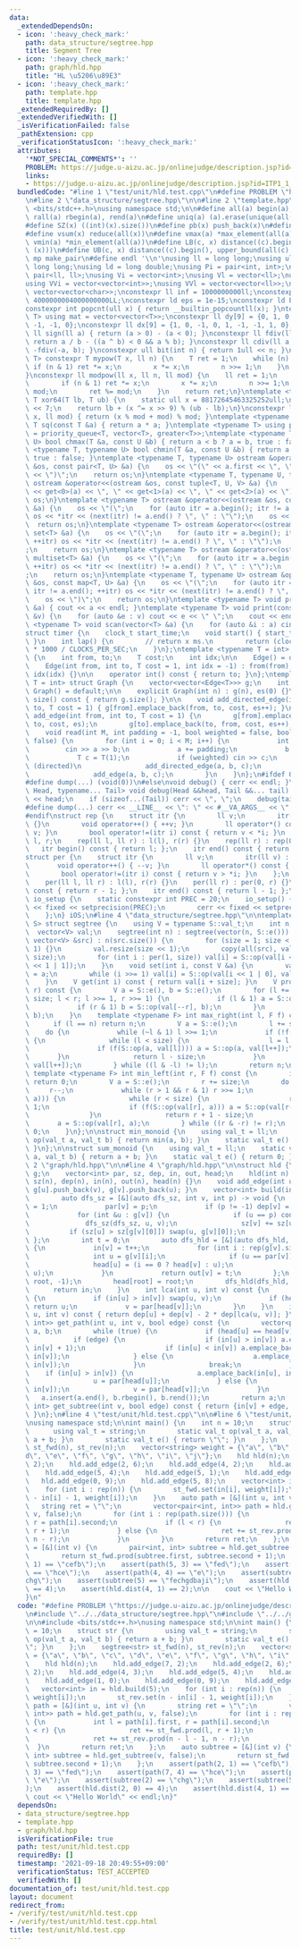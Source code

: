 ```yaml
---
data:
  _extendedDependsOn:
  - icon: ':heavy_check_mark:'
    path: data_structure/segtree.hpp
    title: Segment Tree
  - icon: ':heavy_check_mark:'
    path: graph/hld.hpp
    title: "HL \u5206\u89E3"
  - icon: ':heavy_check_mark:'
    path: template.hpp
    title: template.hpp
  _extendedRequiredBy: []
  _extendedVerifiedWith: []
  _isVerificationFailed: false
  _pathExtension: cpp
  _verificationStatusIcon: ':heavy_check_mark:'
  attributes:
    '*NOT_SPECIAL_COMMENTS*': ''
    PROBLEM: https://judge.u-aizu.ac.jp/onlinejudge/description.jsp?id=ITP1_1_A&lang=ja
    links:
    - https://judge.u-aizu.ac.jp/onlinejudge/description.jsp?id=ITP1_1_A&lang=ja
  bundledCode: "#line 1 \"test/unit/hld.test.cpp\"\n#define PROBLEM \"https://judge.u-aizu.ac.jp/onlinejudge/description.jsp?id=ITP1_1_A&lang=ja\"\
    \n#line 2 \"data_structure/segtree.hpp\"\n\n#line 2 \"template.hpp\"\n\n#include\
    \ <bits/stdc++.h>\nusing namespace std;\n\n#define all(a) begin(a), end(a)\n#define\
    \ rall(a) rbegin(a), rend(a)\n#define uniq(a) (a).erase(unique(all(a)), (a).end())\n\
    #define SZ(x) ((int)(x).size())\n#define pb(x) push_back(x)\n#define eb(x) emplace_back(x)\n\
    #define vsum(x) reduce(all(x))\n#define vmax(a) *max_element(all(a))\n#define\
    \ vmin(a) *min_element(all(a))\n#define LB(c, x) distance((c).begin(), lower_bound(all(c),\
    \ (x)))\n#define UB(c, x) distance((c).begin(), upper_bound(all(c), (x)))\n#define\
    \ mp make_pair\n#define endl '\\n'\nusing ll = long long;\nusing ull = unsigned\
    \ long long;\nusing ld = long double;\nusing Pi = pair<int, int>;\nusing Pl =\
    \ pair<ll, ll>;\nusing Vi = vector<int>;\nusing Vl = vector<ll>;\nusing Vc = vector<char>;\n\
    using VVi = vector<vector<int>>;\nusing VVl = vector<vector<ll>>;\nusing VVc =\
    \ vector<vector<char>>;\nconstexpr ll inf = 1000000000ll;\nconstexpr ll INF =\
    \ 4000000004000000000LL;\nconstexpr ld eps = 1e-15;\nconstexpr ld PI = 3.141592653589793;\n\
    constexpr int popcnt(ull x) { return __builtin_popcountll(x); }\ntemplate <typename\
    \ T> using mat = vector<vector<T>>;\nconstexpr ll dy[9] = {0, 1, 0, -1, 1, 1,\
    \ -1, -1, 0};\nconstexpr ll dx[9] = {1, 0, -1, 0, 1, -1, -1, 1, 0};\nconstexpr\
    \ ll sign(ll a) { return (a > 0) - (a < 0); }\nconstexpr ll fdiv(ll a, ll b) {\
    \ return a / b - ((a ^ b) < 0 && a % b); }\nconstexpr ll cdiv(ll a, ll b) { return\
    \ -fdiv(-a, b); }\nconstexpr ull bit(int n) { return 1ull << n; }\ntemplate <typename\
    \ T> constexpr T mypow(T x, ll n) {\n    T ret = 1;\n    while (n) {\n       \
    \ if (n & 1) ret *= x;\n        x *= x;\n        n >>= 1;\n    }\n    return ret;\n\
    }\nconstexpr ll modpow(ll x, ll n, ll mod) {\n    ll ret = 1;\n    while (n) {\n\
    \        if (n & 1) ret *= x;\n        x *= x;\n        n >>= 1;\n        x %=\
    \ mod;\n        ret %= mod;\n    }\n    return ret;\n}\ntemplate <typename T>\
    \ T xor64(T lb, T ub) {\n    static ull x = 88172645463325252ull;\n    x ^= x\
    \ << 7;\n    return lb + (x ^= x >> 9) % (ub - lb);\n}\nconstexpr ll safemod(ll\
    \ x, ll mod) { return (x % mod + mod) % mod; }\ntemplate <typename T> constexpr\
    \ T sq(const T &a) { return a * a; }\ntemplate <typename T> using priority_queue_rev\
    \ = priority_queue<T, vector<T>, greater<T>>;\ntemplate <typename T, typename\
    \ U> bool chmax(T &a, const U &b) { return a < b ? a = b, true : false; }\ntemplate\
    \ <typename T, typename U> bool chmin(T &a, const U &b) { return a > b ? a = b,\
    \ true : false; }\ntemplate <typename T, typename U> ostream &operator<<(ostream\
    \ &os, const pair<T, U> &a) {\n    os << \"(\" << a.first << \", \" << a.second\
    \ << \")\";\n    return os;\n}\ntemplate <typename T, typename U, typename V>\
    \ ostream &operator<<(ostream &os, const tuple<T, U, V> &a) {\n    os << \"(\"\
    \ << get<0>(a) << \", \" << get<1>(a) << \", \" << get<2>(a) << \")\";\n    return\
    \ os;\n}\ntemplate <typename T> ostream &operator<<(ostream &os, const vector<T>\
    \ &a) {\n    os << \"(\";\n    for (auto itr = a.begin(); itr != a.end(); ++itr)\
    \ os << *itr << (next(itr) != a.end() ? \", \" : \"\");\n    os << \")\";\n  \
    \  return os;\n}\ntemplate <typename T> ostream &operator<<(ostream &os, const\
    \ set<T> &a) {\n    os << \"(\";\n    for (auto itr = a.begin(); itr != a.end();\
    \ ++itr) os << *itr << (next(itr) != a.end() ? \", \" : \"\");\n    os << \")\"\
    ;\n    return os;\n}\ntemplate <typename T> ostream &operator<<(ostream &os, const\
    \ multiset<T> &a) {\n    os << \"(\";\n    for (auto itr = a.begin(); itr != a.end();\
    \ ++itr) os << *itr << (next(itr) != a.end() ? \", \" : \"\");\n    os << \")\"\
    ;\n    return os;\n}\ntemplate <typename T, typename U> ostream &operator<<(ostream\
    \ &os, const map<T, U> &a) {\n    os << \"(\";\n    for (auto itr = a.begin();\
    \ itr != a.end(); ++itr) os << *itr << (next(itr) != a.end() ? \", \" : \"\");\n\
    \    os << \")\";\n    return os;\n}\ntemplate <typename T> void print(const T\
    \ &a) { cout << a << endl; }\ntemplate <typename T> void print(const vector<T>\
    \ &v) {\n    for (auto &e : v) cout << e << \" \";\n    cout << endl;\n}\ntemplate\
    \ <typename T> void scan(vector<T> &a) {\n    for (auto &i : a) cin >> i;\n}\n\
    struct timer {\n    clock_t start_time;\n    void start() { start_time = clock();\
    \ }\n    int lap() {\n        // return x ms.\n        return (clock() - start_time)\
    \ * 1000 / CLOCKS_PER_SEC;\n    }\n};\ntemplate <typename T = int> struct Edge\
    \ {\n    int from, to;\n    T cost;\n    int idx;\n\n    Edge() = default;\n\n\
    \    Edge(int from, int to, T cost = 1, int idx = -1) : from(from), to(to), cost(cost),\
    \ idx(idx) {}\n\n    operator int() const { return to; }\n};\ntemplate <typename\
    \ T = int> struct Graph {\n    vector<vector<Edge<T>>> g;\n    int es;\n\n   \
    \ Graph() = default;\n\n    explicit Graph(int n) : g(n), es(0) {}\n\n    size_t\
    \ size() const { return g.size(); }\n\n    void add_directed_edge(int from, int\
    \ to, T cost = 1) { g[from].emplace_back(from, to, cost, es++); }\n\n    void\
    \ add_edge(int from, int to, T cost = 1) {\n        g[from].emplace_back(from,\
    \ to, cost, es);\n        g[to].emplace_back(to, from, cost, es++);\n    }\n\n\
    \    void read(int M, int padding = -1, bool weighted = false, bool directed =\
    \ false) {\n        for (int i = 0; i < M; i++) {\n            int a, b;\n   \
    \         cin >> a >> b;\n            a += padding;\n            b += padding;\n\
    \            T c = T(1);\n            if (weighted) cin >> c;\n            if\
    \ (directed)\n                add_directed_edge(a, b, c);\n            else\n\
    \                add_edge(a, b, c);\n        }\n    }\n};\n#ifdef ONLINE_JUDGE\n\
    #define dump(...) (void(0))\n#else\nvoid debug() { cerr << endl; }\ntemplate <typename\
    \ Head, typename... Tail> void debug(Head &&head, Tail &&... tail) {\n    cerr\
    \ << head;\n    if (sizeof...(Tail)) cerr << \", \";\n    debug(tail...);\n}\n\
    #define dump(...) cerr << __LINE__ << \": \" << #__VA_ARGS__ << \" = \", debug(__VA_ARGS__)\n\
    #endif\nstruct rep {\n    struct itr {\n        ll v;\n        itr(ll v) : v(v)\
    \ {}\n        void operator++() { ++v; }\n        ll operator*() const { return\
    \ v; }\n        bool operator!=(itr i) const { return v < *i; }\n    };\n    ll\
    \ l, r;\n    rep(ll l, ll r) : l(l), r(r) {}\n    rep(ll r) : rep(0, r) {}\n \
    \   itr begin() const { return l; };\n    itr end() const { return r; };\n};\n\
    struct per {\n    struct itr {\n        ll v;\n        itr(ll v) : v(v) {}\n \
    \       void operator++() { --v; }\n        ll operator*() const { return v; }\n\
    \        bool operator!=(itr i) const { return v > *i; }\n    };\n    ll l, r;\n\
    \    per(ll l, ll r) : l(l), r(r) {}\n    per(ll r) : per(0, r) {}\n    itr begin()\
    \ const { return r - 1; };\n    itr end() const { return l - 1; };\n};\nstruct\
    \ io_setup {\n    static constexpr int PREC = 20;\n    io_setup() {\n        cout\
    \ << fixed << setprecision(PREC);\n        cerr << fixed << setprecision(PREC);\n\
    \    };\n} iOS;\n#line 4 \"data_structure/segtree.hpp\"\n\ntemplate <typename\
    \ S> struct segtree {\n    using V = typename S::val_t;\n    int n, size;\n  \
    \  vector<V> val;\n    segtree(int n) : segtree(vector(n, S::e())) {}\n    segtree(const\
    \ vector<V> &src) : n(src.size()) {\n        for (size = 1; size < n; size <<=\
    \ 1) {}\n        val.resize(size << 1);\n        copy(all(src), val.begin() +\
    \ size);\n        for (int i : per(1, size)) val[i] = S::op(val[i << 1 | 0], val[i\
    \ << 1 | 1]);\n    }\n    void set(int i, const V &a) {\n        val[i += size]\
    \ = a;\n        while (i >>= 1) val[i] = S::op(val[i << 1 | 0], val[i << 1 | 1]);\n\
    \    }\n    V get(int i) const { return val[i + size]; }\n    V prod(int l, int\
    \ r) const {\n        V a = S::e(), b = S::e();\n        for (l += size, r +=\
    \ size; l < r; l >>= 1, r >>= 1) {\n            if (l & 1) a = S::op(a, val[l++]);\n\
    \            if (r & 1) b = S::op(val[--r], b);\n        }\n        return S::op(a,\
    \ b);\n    }\n    template <typename F> int max_right(int l, F f) const {\n  \
    \      if (l == n) return n;\n        V a = S::e();\n        l += size;\n    \
    \    do {\n            while (~l & 1) l >>= 1;\n            if (!f(S::op(a, val[l])))\
    \ {\n                while (l < size) {\n                    l = l << 1;\n   \
    \                 if (f(S::op(a, val[l]))) a = S::op(a, val[l++]);\n         \
    \       }\n                return l - size;\n            }\n            a = S::op(a,\
    \ val[l++]);\n        } while ((l & -l) != l);\n        return n;\n    }\n   \
    \ template <typename F> int min_left(int r, F f) const {\n        if (r == 0)\
    \ return 0;\n        V a = S::e();\n        r += size;\n        do {\n       \
    \     r--;\n            while (r > 1 && r & 1) r >>= 1;\n            if (!f(S::op(val[r],\
    \ a))) {\n                while (r < size) {\n                    r = r << 1 |\
    \ 1;\n                    if (f(S::op(val[r], a))) a = S::op(val[r--], a);\n \
    \               }\n                return r + 1 - size;\n            }\n     \
    \       a = S::op(val[r], a);\n        } while ((r & -r) != r);\n        return\
    \ 0;\n    }\n};\n\nstruct min_monoid {\n    using val_t = ll;\n    static val_t\
    \ op(val_t a, val_t b) { return min(a, b); }\n    static val_t e() { return LLONG_MAX;\
    \ }\n};\n\nstruct sum_monoid {\n    using val_t = ll;\n    static val_t op(val_t\
    \ a, val_t b) { return a + b; }\n    static val_t e() { return 0; }\n};\n#line\
    \ 2 \"graph/hld.hpp\"\n\n#line 4 \"graph/hld.hpp\"\n\nstruct hld {\n    vector<vector<int>>\
    \ g;\n    vector<int> par, sz, dep, in, out, head;\n    hld(int n) : g(n), par(n),\
    \ sz(n), dep(n), in(n), out(n), head(n) {}\n    void add_edge(int u, int v) {\
    \ g[u].push_back(v), g[v].push_back(u); }\n    vector<int> build(int root) {\n\
    \        auto dfs_sz = [&](auto dfs_sz, int v, int p) -> void {\n            sz[v]\
    \ = 1;\n            par[v] = p;\n            if (p != -1) dep[v] = dep[p] + 1;\n\
    \            for (int &u : g[v]) {\n                if (u == p) continue;\n  \
    \              dfs_sz(dfs_sz, u, v);\n                sz[v] += sz[u];\n      \
    \          if (sz[u] > sz[g[v][0]]) swap(u, g[v][0]);\n            }\n       \
    \ };\n        int t = 0;\n        auto dfs_hld = [&](auto dfs_hld, int v) -> int\
    \ {\n            in[v] = t++;\n            for (int i : rep(g[v].size())) {\n\
    \                int u = g[v][i];\n                if (u == par[v]) continue;\n\
    \                head[u] = (i == 0 ? head[v] : u);\n                dfs_hld(dfs_hld,\
    \ u);\n            }\n            return out[v] = t;\n        };\n        dfs_sz(dfs_sz,\
    \ root, -1);\n        head[root] = root;\n        dfs_hld(dfs_hld, root);\n  \
    \      return in;\n    }\n    int lca(int u, int v) const {\n        while (true)\
    \ {\n            if (in[u] > in[v]) swap(u, v);\n            if (head[u] == head[v])\
    \ return u;\n            v = par[head[v]];\n        }\n    }\n    int dist(int\
    \ u, int v) const { return dep[u] + dep[v] - 2 * dep[lca(u, v)]; }\n    vector<pair<int,\
    \ int>> get_path(int u, int v, bool edge) const {\n        vector<pair<int, int>>\
    \ a, b;\n        while (true) {\n            if (head[u] == head[v]) {\n     \
    \           if (edge) {\n                    if (in[u] > in[v]) a.emplace_back(in[u],\
    \ in[v] + 1);\n                    if (in[u] < in[v]) a.emplace_back(in[u] + 1,\
    \ in[v]);\n                } else {\n                    a.emplace_back(in[u],\
    \ in[v]);\n                }\n                break;\n            }\n        \
    \    if (in[u] > in[v]) {\n                a.emplace_back(in[u], in[head[u]]);\n\
    \                u = par[head[u]];\n            } else {\n                b.emplace_back(in[head[v]],\
    \ in[v]);\n                v = par[head[v]];\n            }\n        }\n     \
    \   a.insert(a.end(), b.rbegin(), b.rend());\n        return a;\n    }\n    pair<int,\
    \ int> get_subtree(int v, bool edge) const { return {in[v] + edge, out[v] - 1};\
    \ }\n};\n#line 4 \"test/unit/hld.test.cpp\"\n\n#line 6 \"test/unit/hld.test.cpp\"\
    \nusing namespace std;\n\nint main() {\n    int n = 10;\n    struct str {\n  \
    \      using val_t = string;\n        static val_t op(val_t a, val_t b) { return\
    \ a + b; }\n        static val_t e() { return \"\"; }\n    };\n    segtree<str>\
    \ st_fwd(n), st_rev(n);\n    vector<string> weight = {\"a\", \"b\", \"c\", \"\
    d\", \"e\", \"f\", \"g\", \"h\", \"i\", \"j\"};\n    hld hld(n);\n    hld.add_edge(7,\
    \ 2);\n    hld.add_edge(2, 6);\n    hld.add_edge(4, 2);\n    hld.add_edge(4, 3);\n\
    \    hld.add_edge(5, 4);\n    hld.add_edge(5, 1);\n    hld.add_edge(1, 0);\n \
    \   hld.add_edge(0, 9);\n    hld.add_edge(5, 8);\n    vector<int> in = hld.build(5);\n\
    \    for (int i : rep(n)) {\n        st_fwd.set(in[i], weight[i]);\n        st_rev.set(n\
    \ - in[i] - 1, weight[i]);\n    }\n    auto path = [&](int u, int v) {\n     \
    \   string ret = \"\";\n        vector<pair<int, int>> path = hld.get_path(u,\
    \ v, false);\n        for (int i : rep(path.size())) {\n            int l = path[i].first,\
    \ r = path[i].second;\n            if (l < r) {\n                ret += st_fwd.prod(l,\
    \ r + 1);\n            } else {\n                ret += st_rev.prod(n - l - 1,\
    \ n - r);\n            }\n        }\n        return ret;\n    };\n    auto subtree\
    \ = [&](int v) {\n        pair<int, int> subtree = hld.get_subtree(v, false);\n\
    \        return st_fwd.prod(subtree.first, subtree.second + 1);\n    };\n    assert(path(2,\
    \ 1) == \"cefb\");\n    assert(path(5, 3) == \"fed\");\n    assert(path(7, 4)\
    \ == \"hce\");\n    assert(path(4, 4) == \"e\");\n    assert(subtree(2) == \"\
    chg\");\n    assert(subtree(5) == \"fechgdbaji\");\n    assert(hld.dist(2, 0)\
    \ == 4);\n    assert(hld.dist(4, 1) == 2);\n\n    cout << \"Hello World\" << endl;\n\
    }\n"
  code: "#define PROBLEM \"https://judge.u-aizu.ac.jp/onlinejudge/description.jsp?id=ITP1_1_A&lang=ja\"\
    \n#include \"../../data_structure/segtree.hpp\"\n#include \"../../graph/hld.hpp\"\
    \n\n#include <bits/stdc++.h>\nusing namespace std;\n\nint main() {\n    int n\
    \ = 10;\n    struct str {\n        using val_t = string;\n        static val_t\
    \ op(val_t a, val_t b) { return a + b; }\n        static val_t e() { return \"\
    \"; }\n    };\n    segtree<str> st_fwd(n), st_rev(n);\n    vector<string> weight\
    \ = {\"a\", \"b\", \"c\", \"d\", \"e\", \"f\", \"g\", \"h\", \"i\", \"j\"};\n\
    \    hld hld(n);\n    hld.add_edge(7, 2);\n    hld.add_edge(2, 6);\n    hld.add_edge(4,\
    \ 2);\n    hld.add_edge(4, 3);\n    hld.add_edge(5, 4);\n    hld.add_edge(5, 1);\n\
    \    hld.add_edge(1, 0);\n    hld.add_edge(0, 9);\n    hld.add_edge(5, 8);\n \
    \   vector<int> in = hld.build(5);\n    for (int i : rep(n)) {\n        st_fwd.set(in[i],\
    \ weight[i]);\n        st_rev.set(n - in[i] - 1, weight[i]);\n    }\n    auto\
    \ path = [&](int u, int v) {\n        string ret = \"\";\n        vector<pair<int,\
    \ int>> path = hld.get_path(u, v, false);\n        for (int i : rep(path.size()))\
    \ {\n            int l = path[i].first, r = path[i].second;\n            if (l\
    \ < r) {\n                ret += st_fwd.prod(l, r + 1);\n            } else {\n\
    \                ret += st_rev.prod(n - l - 1, n - r);\n            }\n      \
    \  }\n        return ret;\n    };\n    auto subtree = [&](int v) {\n        pair<int,\
    \ int> subtree = hld.get_subtree(v, false);\n        return st_fwd.prod(subtree.first,\
    \ subtree.second + 1);\n    };\n    assert(path(2, 1) == \"cefb\");\n    assert(path(5,\
    \ 3) == \"fed\");\n    assert(path(7, 4) == \"hce\");\n    assert(path(4, 4) ==\
    \ \"e\");\n    assert(subtree(2) == \"chg\");\n    assert(subtree(5) == \"fechgdbaji\"\
    );\n    assert(hld.dist(2, 0) == 4);\n    assert(hld.dist(4, 1) == 2);\n\n   \
    \ cout << \"Hello World\" << endl;\n}"
  dependsOn:
  - data_structure/segtree.hpp
  - template.hpp
  - graph/hld.hpp
  isVerificationFile: true
  path: test/unit/hld.test.cpp
  requiredBy: []
  timestamp: '2021-09-18 20:49:55+09:00'
  verificationStatus: TEST_ACCEPTED
  verifiedWith: []
documentation_of: test/unit/hld.test.cpp
layout: document
redirect_from:
- /verify/test/unit/hld.test.cpp
- /verify/test/unit/hld.test.cpp.html
title: test/unit/hld.test.cpp
---
```

